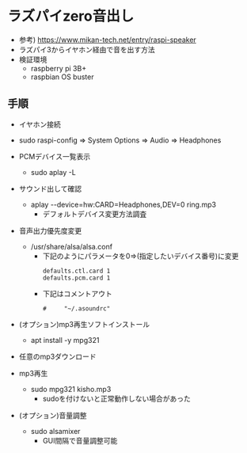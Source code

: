# ラズパイzero音出し

* 参考) https://www.mikan-tech.net/entry/raspi-speaker
* ラズパイ3からイヤホン経由で音を出す方法
* 検証環境
  * raspberry pi 3B+
  * raspbian OS buster

## 手順

* イヤホン接続
* sudo raspi-config => System Options => Audio => Headphones
* PCMデバイス一覧表示
  * sudo aplay -L
* サウンド出して確認
  * aplay --device=hw:CARD=Headphones,DEV=0 ring.mp3
    * デフォルトデバイス変更方法調査

* 音声出力優先度変更
  * /usr/share/alsa/alsa.conf
    * 下記のようにパラメータを0=>(指定したいデバイス番号)に変更
      ```
      defaults.ctl.card 1
      defaults.pcm.card 1
      ```
    * 下記はコメントアウト
      ```
      #     "~/.asoundrc"
      ```
* (オプション)mp3再生ソフトインストール
  * apt install -y mpg321
* 任意のmp3ダウンロード
* mp3再生
  * sudo mpg321 kisho.mp3
    * sudoを付けないと正常動作しない場合があった
* (オプション)音量調整
  * sudo alsamixer
    * GUI間隔で音量調整可能